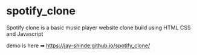 # spotify_clone
Spotify clone is a basic music player website clone build using HTML CSS and Javascript

demo is here ➡ https://jay-shinde.github.io/spotify_clone/
